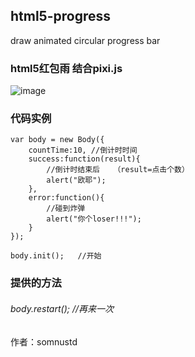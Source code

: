 ## html5-progress

draw animated circular progress bar

### html5红包雨  结合pixi.js ###


![image](http://g.recordit.co/ATvGXbWb8v.gif)

### 代码实例 ###

    var body = new Body({
        countTime:10, //倒计时时间
        success:function(result){
            //倒计时结束后   （result=点击个数）
            alert("欧耶");
        },
        error:function(){
            //碰到炸弹
            alert("你个loser!!!");
        }
    });

    body.init();   //开始

### 提供的方法 ###
######   body.restart();   //再来一次



作者：somnustd

